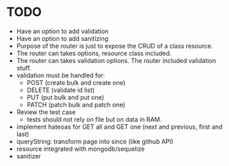 # TODO

  - Have an option to add validation
  - Have an option to add sanitizing
  - Purpose of the router is just to expose the CRUD of a class resource.
  - The router can takes options, resource class included.
  - The router can takes validation options. The router included validation stuff.
  - validation must be handled for:
    - POST (create bulk and create one)
    - DELETE (validate id list)
    - PUT (put bulk and put one)
    - PATCH (patch bulk and patch one)
- Review the test case
  - tests should not rely on file but on data in RAM.
- implement hateoas for GET all and GET one (next and previous, first and last)
- queryString: transform page into since (like github API)
- resource integrated with mongodb/sequelize
- sanitizer

